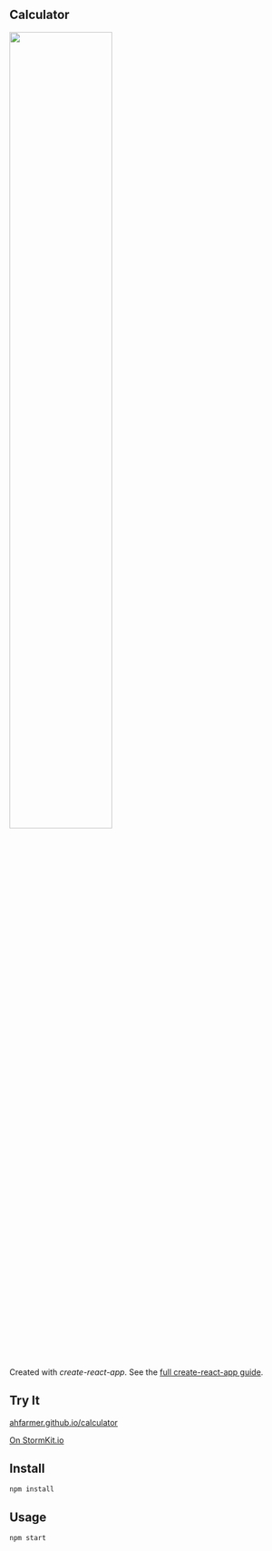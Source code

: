 Calculator
---
<img src="Logotype primary.png" width="60%" height="60%" />

Created with *create-react-app*. See the [full create-react-app guide](https://github.com/facebookincubator/create-react-app/blob/master/packages/react-scripts/template/README.md).



Try It
---

[ahfarmer.github.io/calculator](https://ahfarmer.github.io/calculator/)

[On StormKit.io](https://elfflower-avzz0f-2133308649247.stormkit.dev/)



Install
---

`npm install`



Usage
---

`npm start`

